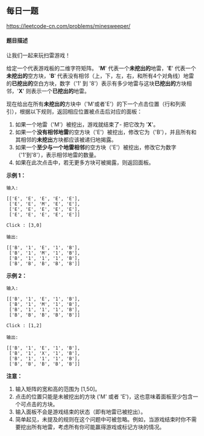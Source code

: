 ## 每日一题
https://leetcode-cn.com/problems/minesweeper/

#### 题目描述

让我们一起来玩扫雷游戏！

给定一个代表游戏板的二维字符矩阵。 '**M**' 代表一个**未挖出的**地雷，'**E**' 代表一个**未挖出的**空方块，'**B**' 代表没有相邻（上，下，左，右，和所有4个对角线）地雷的**已挖出的**空白方块，数字（'1' 到 '8'）表示有多少地雷与这块**已挖出的**方块相邻，'**X**' 则表示一个**已挖出的**地雷。

现在给出在所有**未挖出的**方块中（'M'或者'E'）的下一个点击位置（行和列索引），根据以下规则，返回相应位置被点击后对应的面板：

1. 如果一个地雷（'M'）被挖出，游戏就结束了- 把它改为 '**X**'。
2. 如果一个**没有相邻地雷**的空方块（'E'）被挖出，修改它为（'B'），并且所有和其相邻的**未挖出**方块都应该被递归地揭露。
3. 如果一个**至少与一个地雷相邻**的空方块（'E'）被挖出，修改它为数字（'1'到'8'），表示相邻地雷的数量。
4. 如果在此次点击中，若无更多方块可被揭露，则返回面板。



**示例 1：**

```
输入: 

[['E', 'E', 'E', 'E', 'E'],
 ['E', 'E', 'M', 'E', 'E'],
 ['E', 'E', 'E', 'E', 'E'],
 ['E', 'E', 'E', 'E', 'E']]

Click : [3,0]

输出: 

[['B', '1', 'E', '1', 'B'],
 ['B', '1', 'M', '1', 'B'],
 ['B', '1', '1', '1', 'B'],
 ['B', 'B', 'B', 'B', 'B']]
```



**示例 2：**

```
输入: 

[['B', '1', 'E', '1', 'B'],
 ['B', '1', 'M', '1', 'B'],
 ['B', '1', '1', '1', 'B'],
 ['B', 'B', 'B', 'B', 'B']]

Click : [1,2]

输出: 

[['B', '1', 'E', '1', 'B'],
 ['B', '1', 'X', '1', 'B'],
 ['B', '1', '1', '1', 'B'],
 ['B', 'B', 'B', 'B', 'B']]
```



**注意：**

1. 输入矩阵的宽和高的范围为 [1,50]。
2. 点击的位置只能是未被挖出的方块 ('M' 或者 'E')，这也意味着面板至少包含一个可点击的方块。
3. 输入面板不会是游戏结束的状态（即有地雷已被挖出）。
4. 简单起见，未提及的规则在这个问题中可被忽略。例如，当游戏结束时你不需要挖出所有地雷，考虑所有你可能赢得游戏或标记方块的情况。